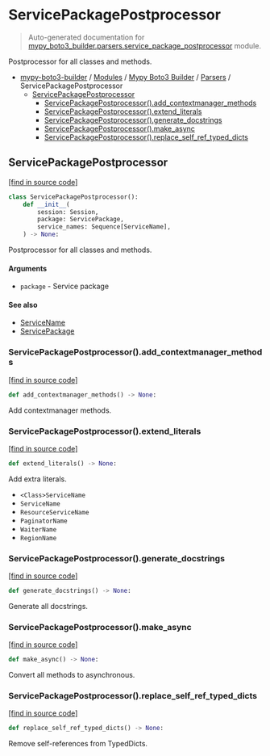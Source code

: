 # ServicePackagePostprocessor

> Auto-generated documentation for [mypy_boto3_builder.parsers.service_package_postprocessor](https://github.com/youtype/mypy_boto3_builder/blob/main/mypy_boto3_builder/parsers/service_package_postprocessor.py) module.

Postprocessor for all classes and methods.

- [mypy-boto3-builder](../../README.md#mypy_boto3_builder) / [Modules](../../MODULES.md#mypy-boto3-builder-modules) / [Mypy Boto3 Builder](../index.md#mypy-boto3-builder) / [Parsers](index.md#parsers) / ServicePackagePostprocessor
    - [ServicePackagePostprocessor](#servicepackagepostprocessor)
        - [ServicePackagePostprocessor().add_contextmanager_methods](#servicepackagepostprocessoradd_contextmanager_methods)
        - [ServicePackagePostprocessor().extend_literals](#servicepackagepostprocessorextend_literals)
        - [ServicePackagePostprocessor().generate_docstrings](#servicepackagepostprocessorgenerate_docstrings)
        - [ServicePackagePostprocessor().make_async](#servicepackagepostprocessormake_async)
        - [ServicePackagePostprocessor().replace_self_ref_typed_dicts](#servicepackagepostprocessorreplace_self_ref_typed_dicts)

## ServicePackagePostprocessor

[[find in source code]](https://github.com/youtype/mypy_boto3_builder/blob/main/mypy_boto3_builder/parsers/service_package_postprocessor.py#L21)

```python
class ServicePackagePostprocessor():
    def __init__(
        session: Session,
        package: ServicePackage,
        service_names: Sequence[ServiceName],
    ) -> None:
```

Postprocessor for all classes and methods.

#### Arguments

- `package` - Service package

#### See also

- [ServiceName](../service_name.md#servicename)
- [ServicePackage](../structures/service_package.md#servicepackage)

### ServicePackagePostprocessor().add_contextmanager_methods

[[find in source code]](https://github.com/youtype/mypy_boto3_builder/blob/main/mypy_boto3_builder/parsers/service_package_postprocessor.py#L106)

```python
def add_contextmanager_methods() -> None:
```

Add contextmanager methods.

### ServicePackagePostprocessor().extend_literals

[[find in source code]](https://github.com/youtype/mypy_boto3_builder/blob/main/mypy_boto3_builder/parsers/service_package_postprocessor.py#L259)

```python
def extend_literals() -> None:
```

Add extra literals.

- `<Class>ServiceName`
- `ServiceName`
- `ResourceServiceName`
- `PaginatorName`
- `WaiterName`
- `RegionName`

### ServicePackagePostprocessor().generate_docstrings

[[find in source code]](https://github.com/youtype/mypy_boto3_builder/blob/main/mypy_boto3_builder/parsers/service_package_postprocessor.py#L37)

```python
def generate_docstrings() -> None:
```

Generate all docstrings.

### ServicePackagePostprocessor().make_async

[[find in source code]](https://github.com/youtype/mypy_boto3_builder/blob/main/mypy_boto3_builder/parsers/service_package_postprocessor.py#L48)

```python
def make_async() -> None:
```

Convert all methods to asynchronous.

### ServicePackagePostprocessor().replace_self_ref_typed_dicts

[[find in source code]](https://github.com/youtype/mypy_boto3_builder/blob/main/mypy_boto3_builder/parsers/service_package_postprocessor.py#L298)

```python
def replace_self_ref_typed_dicts() -> None:
```

Remove self-references from TypedDicts.
